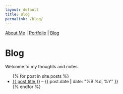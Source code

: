 ```yaml
---
layout: default
title: Blog
permalink: /blog/
---
```


[About Me](/) | [Portfolio](/portfolio/) | [Blog](/blog/)

# Blog

Welcome to my thoughts and notes.

<ul>
  {% for post in site.posts %}
    <li>
      <a href="{{ post.url }}">{{ post.title }}</a> – {{ post.date | date: "%B %d, %Y" }}
    </li>
  {% endfor %}
</ul>
